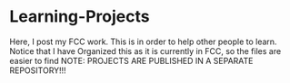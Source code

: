# Learning-Projects
Here, I post my FCC work. This is in order to help other people to learn. Notice that I have Organized this as it is currently in FCC, so the files are easier to find
NOTE: PROJECTS ARE PUBLISHED IN A SEPARATE REPOSITORY!!!
